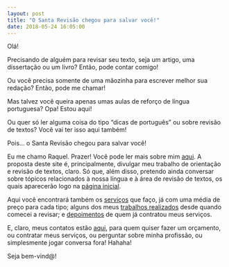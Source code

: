 ```yaml
---
layout: post
title: "O Santa Revisão chegou para salvar você!"
date: 2018-05-24 16:05:00
---
```


Olá!

Precisando de alguém para revisar seu texto, seja um artigo, uma dissertação ou um livro? 
Então, pode contar comigo! 

Ou você precisa somente de uma mãozinha para escrever melhor sua redação?
Então, pode me chamar!

Mas talvez você queira apenas umas aulas de reforço de língua portuguesa?
Opa! Estou aqui!

Ou quer só ler alguma coisa do tipo “dicas de português” ou sobre revisão de textos?
Você vai ter isso aqui também!

Pois... o Santa Revisão chegou para salvar você!

Eu me chamo Raquel. Prazer! Você pode ler mais sobre mim [aqui](/sobre/). 
A proposta deste site é, principalmente, divulgar meu trabalho de orientação e revisão de textos, claro. Só que, além disso, pretendo ainda conversar sobre tópicos relacionados à nossa língua e à área de revisão de textos, os quais aparecerão logo na [página inicial](/). 

Aqui você encontrará também os [serviços](/servicos/) que faço, já com uma média de preço para cada tipo; alguns dos meus [trabalhos realizados](/trabalhos-realizados/) desde quando comecei a revisar; e [depoimentos](/depoimentos/) de quem já contratou meus serviços. 

E, claro, meus contatos estão [aqui](/contato/), para quem quiser fazer um orçamento, ou contratar meus serviços, ou perguntar sobre minha profissão, ou simplesmente jogar conversa fora! Hahaha!

Seja bem-vind@!
